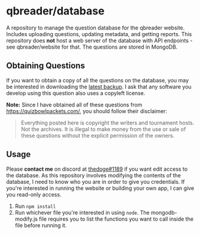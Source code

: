 # qbreader/database

A repository to manage the question database for the qbreader website.
Includes uploading questions, updating metadata, and getting reports.
This repository does **not** host a web server of the database with API endpoints - see qbreader/website for that.
The questions are stored in MongoDB.

## Obtaining Questions

If you want to obtain a copy of all the questions on the database, you may be interested in downloading the [latest backup](https://drive.google.com/drive/folders/1p5E9o38Vg0YxfR9oRRMPLRHZMsQl0nQh?usp=sharing).
I ask that any software you develop using this question also uses a copyleft license.

**Note:** Since I have obtained all of these questions from https://quizbowlpackets.com/, you should follow their disclaimer:

> Everything posted here is copyright the writers and tournament hosts. Not the archives. It is illegal to make money from the use or sale of these questions without the explicit permission of the owners.

## Usage

Please **contact me** on discord at [thedoge#1189](https://discord.com/users/298250592135020545) if you want edit access to the database.
As this repository involves modifying the contents of the database, I need to know who you are in order to give you credentials.
If you're interested in running the website or building your own app, I can give you read-only access.

1. Run `npm install`
2. Run whichever file you're interested in using `node`.
   The mongodb-modify.js file requires you to list the functions you want to call inside the file before running it.
